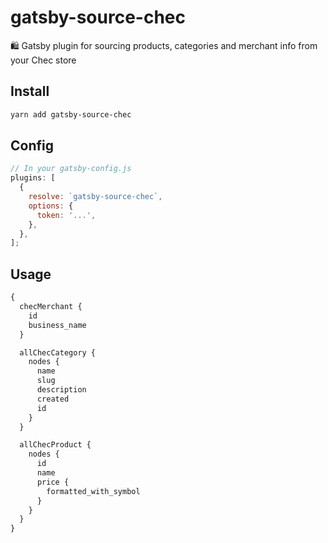 # gatsby-source-chec

🛍 Gatsby plugin for sourcing products, categories and merchant info from your Chec store

## Install

```bash
yarn add gatsby-source-chec
```

## Config

```js
// In your gatsby-config.js
plugins: [
  {
    resolve: `gatsby-source-chec`,
    options: {
      token: '...',
    },
  },
];
```

## Usage

```graphql
{
  checMerchant {
    id
    business_name
  }

  allChecCategory {
    nodes {
      name
      slug
      description
      created
      id
    }
  }

  allChecProduct {
    nodes {
      id
      name
      price {
        formatted_with_symbol
      }
    }
  }
}
```
